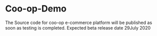 # Coo-op-Demo
The Source code for coo-op e-commerce platform will be published as soon as testing is completed.
Expected beta release date 29July 2020
